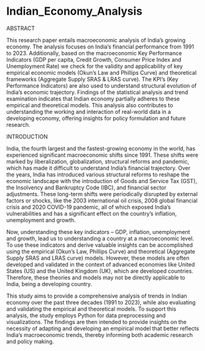 # Indian_Economy_Analysis

ABSTRACT 

 

This research paper entails macroeconomic analysis of India’s growing economy. The analysis focuses on India’s financial performance from 1991 to 2023. Additionally, based on the macroeconomic Key Performance Indicators (GDP per capita, Credit Growth, Consumer Price Index and Unemployment Rate) we check for the validity and applicability of key empirical economic models (Okun’s Law and Phillips Curve) and theoretical frameworks (Aggregate Supply SRAS & LRAS curve). The KPI’s (Key Performance Indicators) are also used to understand structural evolution of India’s economic trajectory. Findings of the statistical analysis and trend examination indicates that Indian economy partially adheres to these empirical and theoretical models. This analysis also contributes to understanding the working and interaction of real-world data in a developing economy, offering insights for policy formulation and future research. 

 

 

 

INTRODUCTION 

 

India, the fourth largest and the fastest-growing economy in the world, has experienced significant macroeconomic shifts since 1991. These shifts were marked by liberalization, globalization, structural reforms and pandemic, which has made it difficult to understand India’s financial trajectory. Over the years, India has introduced various structural reforms to reshape the economic landscape with the introduction of Goods and Service Tax (GST), the Insolvency and Bankruptcy Code (IBC), and financial sector adjustments. These long-term shifts were periodically disrupted by external factors or shocks, like the 2003 international oil crisis, 2008 global financial crisis and 2020 COVID-19 pandemic, all of which exposed India’s vulnerabilities and has a significant effect on the country’s inflation, unemployment and growth.  

Now, understanding these key indicators – GDP, inflation, unemployment and growth, lead us to understanding a country at a macroeconomic level. To use these indicators and derive valuable insights can be accomplished using the empirical (Okun’s Law, Phillips Curve) and theoretical (Aggregate Supply SRAS and LRAS curve) models. However, these models are often developed and validated in the context of advanced economies like United States (US) and the United Kingdom (UK), which are developed countries. Therefore, these theories and models may not be directly applicable to India, being a developing country. 

This study aims to provide a comprehensive analysis of trends in Indian economy over the past three decades (1991 to 2023), while also evaluating and validating the empirical and theoretical models. To support this analysis, the study employs Python for data preprocessing and visualizations. The findings are then intended to provide insights on the necessity of adapting and developing an empirical model that better reflects India’s macroeconomic trends, thereby informing both academic research and policy making. 
